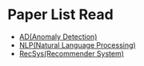 # Paper List Read

- [AD(Anomaly Detection)](..AD/README_AD.md)
- [NLP(Natural Language Processing)](..NLP/README_NLP.md)
- [RecSys(Recommender System)](..RecSys/README_RecSys.md)
